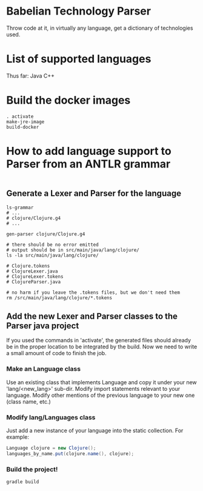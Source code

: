 # Babelian Technology Parser
Throw code at it, in virtually any language, get a dictionary of technologies used.

# List of supported languages
Thus far:
Java
C++

# Build the docker images
```shell
. activate
make-jre-image
build-docker
```

# How to add language support to Parser from an ANTLR grammar
```
```
## Generate a Lexer and Parser for the language
```shell
ls-grammar
# ...
# clojure/Clojure.g4
# ...

gen-parser clojure/Clojure.g4

# there should be no error emitted
# output should be in src/main/java/lang/clojure/
ls -la src/main/java/lang/clojure/

# Clojure.tokens
# ClojureLexer.java
# ClojureLexer.tokens
# ClojureParser.java

# no harm if you leave the .tokens files, but we don't need them
rm /src/main/java/lang/clojure/*.tokens

```

## Add the new Lexer and Parser classes to the Parser java project
If you used the commands in 'activate', the generated files should already be in the proper location
to be integrated by the build.
Now we need to write a small amount of code to finish the job.

### Make an Language class
Use an existing class that implements Language and copy it under your new 'lang/<new_lang>' sub-dir.
Modify import statements relevant to your language.
Modify other mentions of the previous language to your new one (class name, etc.)

### Modify lang/Languages class
Just add a new instance of your language into the static collection.
For example:
```java
Language clojure = new Clojure();
languages_by_name.put(clojure.name(), clojure);
```

### Build the project!
```shell
gradle build
```

